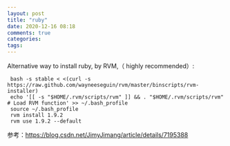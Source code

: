 ```yaml
---
layout: post
title: "ruby"
date: 2020-12-16 08:18
comments: true
categories: 
tags: 
---
```

Alternative way to install ruby, by RVM,（ highly recommended）:  

     bash -s stable < <(curl -s https://raw.github.com/wayneeseguin/rvm/master/binscripts/rvm-installer)
     echo '[[ -s "$HOME/.rvm/scripts/rvm" ]] && . "$HOME/.rvm/scripts/rvm" # Load RVM function' >> ~/.bash_profile
     source ~/.bash_profile
     rvm install 1.9.2
     rvm use 1.9.2 --default

参考：https://blog.csdn.net/JimyJimang/article/details/7195388
